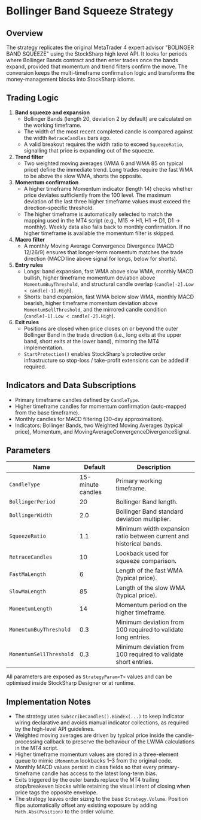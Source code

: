 # Bollinger Band Squeeze Strategy

## Overview
The strategy replicates the original MetaTrader 4 expert advisor "BOLINGER BAND SQUEEZE" using the StockSharp high level API. It looks for periods where Bollinger Bands contract and then enter trades once the bands expand, provided that momentum and trend filters confirm the move. The conversion keeps the multi-timeframe confirmation logic and transforms the money-management blocks into StockSharp idioms.

## Trading Logic
1. **Band squeeze and expansion**
   - Bollinger Bands (length 20, deviation 2 by default) are calculated on the working timeframe.
   - The width of the most recent completed candle is compared against the width `RetraceCandles` bars ago.
   - A valid breakout requires the width ratio to exceed `SqueezeRatio`, signalling that price is expanding out of the squeeze.
2. **Trend filter**
   - Two weighted moving averages (WMA 6 and WMA 85 on typical price) define the immediate trend. Long trades require the fast WMA to be above the slow WMA, shorts the opposite.
3. **Momentum confirmation**
   - A higher timeframe Momentum indicator (length 14) checks whether price deviates sufficiently from the 100 level. The maximum deviation of the last three higher timeframe values must exceed the direction-specific threshold.
   - The higher timeframe is automatically selected to match the mapping used in the MT4 script (e.g., M15 → H1, H1 → D1, D1 → monthly). Weekly data also falls back to monthly confirmation. If no higher timeframe is available the momentum filter is skipped.
4. **Macro filter**
   - A monthly Moving Average Convergence Divergence (MACD 12/26/9) ensures that longer-term momentum matches the trade direction (MACD line above signal for longs, below for shorts).
5. **Entry rules**
   - Longs: band expansion, fast WMA above slow WMA, monthly MACD bullish, higher timeframe momentum deviation above `MomentumBuyThreshold`, and structural candle overlap (`candle[-2].Low < candle[-1].High`).
   - Shorts: band expansion, fast WMA below slow WMA, monthly MACD bearish, higher timeframe momentum deviation above `MomentumSellThreshold`, and the mirrored candle condition (`candle[-1].Low < candle[-2].High`).
6. **Exit rules**
   - Positions are closed when price closes on or beyond the outer Bollinger Band in the trade direction (i.e., long exits at the upper band, short exits at the lower band), mirroring the MT4 implementation.
   - `StartProtection()` enables StockSharp's protective order infrastructure so stop-loss / take-profit extensions can be added if required.

## Indicators and Data Subscriptions
- Primary timeframe candles defined by `CandleType`.
- Higher timeframe candles for momentum confirmation (auto-mapped from the base timeframe).
- Monthly candles for MACD filtering (30-day approximation).
- Indicators: Bollinger Bands, two Weighted Moving Averages (typical price), Momentum, and MovingAverageConvergenceDivergenceSignal.

## Parameters
| Name | Default | Description |
| --- | --- | --- |
| `CandleType` | 15-minute candles | Primary working timeframe. |
| `BollingerPeriod` | 20 | Bollinger Band length. |
| `BollingerWidth` | 2.0 | Bollinger Band standard deviation multiplier. |
| `SqueezeRatio` | 1.1 | Minimum width expansion ratio between current and historical bands. |
| `RetraceCandles` | 10 | Lookback used for squeeze comparison. |
| `FastMaLength` | 6 | Length of the fast WMA (typical price). |
| `SlowMaLength` | 85 | Length of the slow WMA (typical price). |
| `MomentumLength` | 14 | Momentum period on the higher timeframe. |
| `MomentumBuyThreshold` | 0.3 | Minimum deviation from 100 required to validate long entries. |
| `MomentumSellThreshold` | 0.3 | Minimum deviation from 100 required to validate short entries. |

All parameters are exposed as `StrategyParam<T>` values and can be optimised inside StockSharp Designer or at runtime.

## Implementation Notes
- The strategy uses `SubscribeCandles().BindEx(...)` to keep indicator wiring declarative and avoids manual indicator collections, as required by the high-level API guidelines.
- Weighted moving averages are driven by typical price inside the candle-processing callback to preserve the behaviour of the LWMA calculations in the MT4 script.
- Higher timeframe momentum values are stored in a three-element queue to mimic `iMomentum` lookbacks 1–3 from the original code.
- Monthly MACD values persist in class fields so that every primary-timeframe candle has access to the latest long-term bias.
- Exits triggered by the outer bands replace the MT4 trailing stop/breakeven blocks while retaining the visual intent of closing when price tags the opposite envelope.
- The strategy leaves order sizing to the base `Strategy.Volume`. Position flips automatically offset any existing exposure by adding `Math.Abs(Position)` to the order volume.
